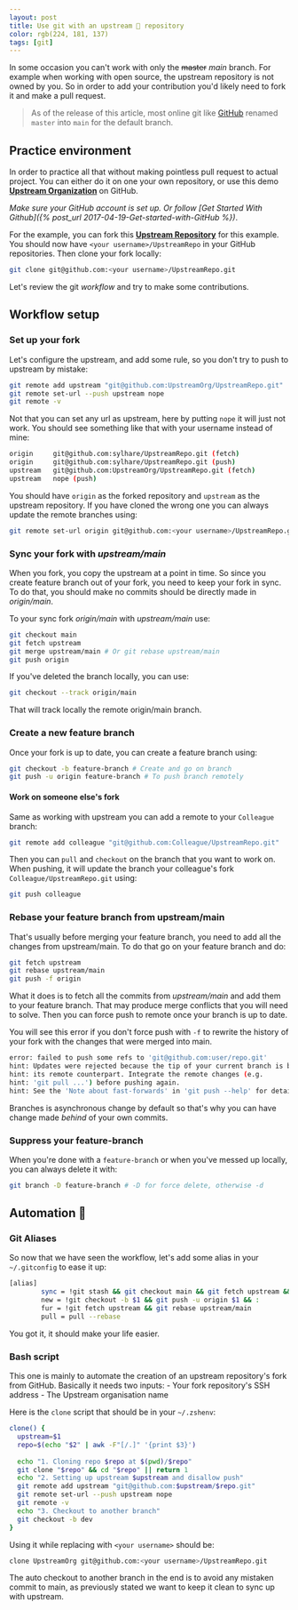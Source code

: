 ```yaml
---
layout: post
title: Use git with an upstream 🚰 repository
color: rgb(224, 181, 137)
tags: [git]
---
```


In some occasion you can't work with only the <strike>master</strike> _main_ branch. 
For example when working with open source, the upstream repository is not owned by you.
So in order to add your contribution you'd likely need to fork it and make a pull request.

> As of the release of this article, most online git like [GitHub](https://github.com/github/renaming#new-repositories-use-main-as-the-default-branch-name) renamed `master` into `main` for the default branch.

## Practice environment

In order to practice all that without making pointless pull request to actual project.
You can either do it on one your own repository, or use this demo **[Upstream Organization](https://github.com/UpstreamOrg)** on GitHub.

_Make sure your GitHub account is set up. Or follow [Get Started With Github]({% post_url 2017-04-19-Get-started-with-GitHub %})_.

For the example, you can fork this **[Upstream Repository](https://github.com/UpstreamOrg/UpstreamRepo)** for this example.
You should now have `<your username>/UpstreamRepo` in your GitHub repositories.
Then clone your fork locally:

```bash
git clone git@github.com:<your username>/UpstreamRepo.git
```

Let's review the git _workflow_ and try to make some contributions.

## Workflow setup

### Set up your fork

Let's configure the upstream, and add some rule, so you don't try to push to upstream by mistake:

```bash
git remote add upstream "git@github.com:UpstreamOrg/UpstreamRepo.git"
git remote set-url --push upstream nope
git remote -v
```
Not that you can set any url as upstream, here by putting `nope` it will just not work.
You should see something like that with your username instead of mine:

```bash
origin     git@github.com:sylhare/UpstreamRepo.git (fetch)
origin     git@github.com:sylhare/UpstreamRepo.git (push)
upstream   git@github.com:UpstreamOrg/UpstreamRepo.git (fetch)
upstream   nope (push)
```

You should have `origin` as the forked repository and `upstream` as the upstream repository.
If you have cloned the wrong one you can always update the remote branches using:

```bash
git remote set-url origin git@github.com:<your username>/UpstreamRepo.git
```

### Sync your fork with _upstream/main_

When you fork, you copy the upstream at a point in time.
So since you create feature branch out of your fork, you need to keep your fork in sync.
To do that, you should make no commits should be directly made in _origin/main_.

To your sync fork _origin/main_ with _upstream/main_ use:

```bash
git checkout main
git fetch upstream
git merge upstream/main # Or git rebase upstream/main
git push origin
```

If you've deleted the branch locally, you can use:

```bash
git checkout --track origin/main
```

That will track locally the remote origin/main branch.

### Create a new feature branch

Once your fork is up to date, you can create a feature branch using:

```bash
git checkout -b feature-branch # Create and go on branch
git push -u origin feature-branch # To push branch remotely
```

#### Work on someone else's fork

Same as working with upstream you can add a remote to your `Colleague` branch:

```bash
git remote add colleague "git@github.com:Colleague/UpstreamRepo.git"
```

Then you can `pull` and `checkout` on the branch that you want to work on.
When pushing, it will update the branch your colleague's fork `Colleague/UpstreamRepo.git` using:

```bash
git push colleague
```

### Rebase your feature branch from upstream/main

That's usually before merging your feature branch, you need to add all the changes from upstream/main.
To do that go on your feature branch and do:

```bash
git fetch upstream
git rebase upstream/main
git push -f origin 
```

What it does is to fetch all the commits from _upstream/main_ and add them to your feature branch.
That may produce merge conflicts that you will need to solve. Then you can force push to remote once your branch is up to date.

You will see this error if you don't force push with `-f` to rewrite the history of your fork with the changes that were merged into main.

```bash
error: failed to push some refs to 'git@github.com:user/repo.git'
hint: Updates were rejected because the tip of your current branch is behind
hint: its remote counterpart. Integrate the remote changes (e.g.
hint: 'git pull ...') before pushing again.
hint: See the 'Note about fast-forwards' in 'git push --help' for details.
```

Branches is asynchronous change by default so that's why you can have change made *behind* of your own commits.

### Suppress your feature-branch

When you're done with a `feature-branch` or when you've messed up locally, you can always delete it with:

```bash
git branch -D feature-branch # -D for force delete, otherwise -d 
```

## Automation 🤖

### Git Aliases

So now that we have seen the workflow, let's add some alias in your `~/.gitconfig` to ease it up:

```bash
[alias]
        sync = !git stash && git checkout main && git fetch upstream && git rebase upstream/main && git push origin
        new = !git checkout -b $1 && git push -u origin $1 && :
        fur = !git fetch upstream && git rebase upstream/main
        pull = pull --rebase
```

You got it, it should make your life easier.

### Bash script

This one is mainly to automate the creation of an upstream repository's fork from GitHub.
Basically it needs two inputs: 
    - Your fork repository's SSH address
    - The Upstream organisation name

Here is the `clone` script that should be in your `~/.zshenv`:

```bash
clone() {
  upstream=$1
  repo=$(echo "$2" | awk -F"[/.]" '{print $3}')
  
  echo "1. Cloning repo $repo at $(pwd)/$repo"
  git clone "$repo" && cd "$repo" || return 1
  echo "2. Setting up upstream $upstream and disallow push"
  git remote add upstream "git@github.com:$upstream/$repo.git"
  git remote set-url --push upstream nope
  git remote -v
  echo "3. Checkout to another branch"
  git checkout -b dev
}
```

Using it while replacing with `<your username>` should be:

```bash
clone UpstreamOrg git@github.com:<your username>/UpstreamRepo.git
```

The auto checkout to another branch in the end is to avoid any mistaken commit to main,
as previously stated we want to keep it clean to sync up with upstream.
